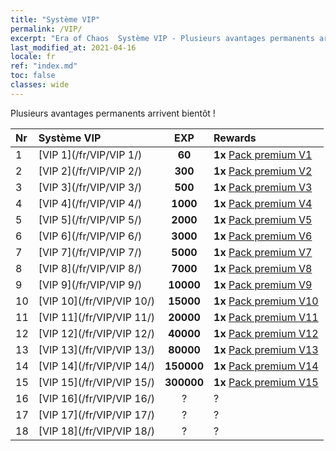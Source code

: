 ```yaml
---
title: "Système VIP"
permalink: /VIP/
excerpt: "Era of Chaos  Système VIP - Plusieurs avantages permanents arrivent bientôt !"
last_modified_at: 2021-04-16
locale: fr
ref: "index.md"
toc: false
classes: wide
---
```


  Plusieurs avantages permanents arrivent bientôt !

  |  Nr  | Système VIP | EXP | Rewards |
  |:-----|:------------|:---:|:--------|
  | 1 | [VIP 1](/fr/VIP/VIP 1/) | **60** | **1x** [Pack premium V1](/fr/Items/con_1297/) |
  | 2 | [VIP 2](/fr/VIP/VIP 2/) | **300** | **1x** [Pack premium V2](/fr/Items/con_1298/) |
  | 3 | [VIP 3](/fr/VIP/VIP 3/) | **500** | **1x** [Pack premium V3](/fr/Items/con_1299/) |
  | 4 | [VIP 4](/fr/VIP/VIP 4/) | **1000** | **1x** [Pack premium V4](/fr/Items/con_1300/) |
  | 5 | [VIP 5](/fr/VIP/VIP 5/) | **2000** | **1x** [Pack premium V5](/fr/Items/con_1301/) |
  | 6 | [VIP 6](/fr/VIP/VIP 6/) | **3000** | **1x** [Pack premium V6](/fr/Items/con_1302/) |
  | 7 | [VIP 7](/fr/VIP/VIP 7/) | **5000** | **1x** [Pack premium V7](/fr/Items/con_1303/) |
  | 8 | [VIP 8](/fr/VIP/VIP 8/) | **7000** | **1x** [Pack premium V8](/fr/Items/con_1304/) |
  | 9 | [VIP 9](/fr/VIP/VIP 9/) | **10000** | **1x** [Pack premium V9](/fr/Items/con_1305/) |
  | 10 | [VIP 10](/fr/VIP/VIP 10/) | **15000** | **1x** [Pack premium V10](/fr/Items/con_1306/) |
  | 11 | [VIP 11](/fr/VIP/VIP 11/) | **20000** | **1x** [Pack premium V11](/fr/Items/con_1307/) |
  | 12 | [VIP 12](/fr/VIP/VIP 12/) | **40000** | **1x** [Pack premium V12](/fr/Items/con_1308/) |
  | 13 | [VIP 13](/fr/VIP/VIP 13/) | **80000** | **1x** [Pack premium V13](/fr/Items/con_1309/) |
  | 14 | [VIP 14](/fr/VIP/VIP 14/) | **150000** | **1x** [Pack premium V14](/fr/Items/con_1310/) |
  | 15 | [VIP 15](/fr/VIP/VIP 15/) | **300000** | **1x** [Pack premium V15](/fr/Items/con_1311/) |
  | 16 | [VIP 16](/fr/VIP/VIP 16/) | ? | ? |
  | 17 | [VIP 17](/fr/VIP/VIP 17/) | ? | ? |
  | 18 | [VIP 18](/fr/VIP/VIP 18/) | ? | ? |
